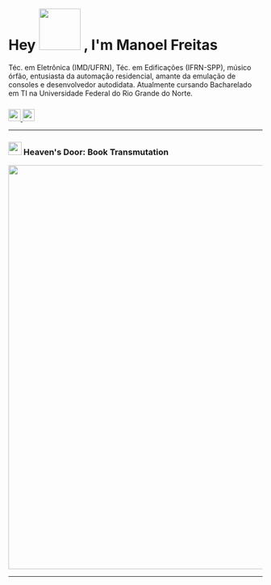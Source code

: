 <h1>
  Hey 
  <img src="https://i.imgur.com/Focv20c.gif" width = "82"> 
  , I'm Manoel Freitas
</h1>
  Téc. em Eletrônica (IMD/UFRN), Téc. em Edificações (IFRN-SPP), músico órfão, entusiasta da automação residencial, amante da emulação de consoles e desenvolvedor autodidata. Atualmente cursando Bacharelado em TI na Universidade Federal do Rio Grande do Norte.

<h3> </h3>

<div> 
  <a href="www.linkedin.com/in/josmanoel">
    <img src="https://img.shields.io/badge/LinkedIn-0077B5?style=for-the-badge&logo=linkedin&logoColor=white" height="24">
  </a>
  
  <a href="https://medium.com/@ManoelFreitas">
    <img src="https://img.shields.io/badge/Medium-12100E?style=for-the-badge&logo=medium&logoColor=white" height="24">
  </a>
</div>


***

<h3>
  <img src="https://imgur.com/PbR9UFh.png" width = "26"> 
  Heaven's Door: Book Transmutation
</h3>


<img src="https://metrics.lecoq.io/JosManoel?template=classic&base.header=0&base.community=0&isocalendar=1&languages=1&isocalendar.duration=half-year&languages.limit=8&languages.threshold=0%25&languages.colors=github&languages.sections=most-used&languages.indepth=false&languages.analysis.timeout=15&languages.categories=markup%2C%20programming&languages.recent.categories=markup%2C%20programming&languages.recent.load=300&languages.recent.days=14&config.timezone=America%2FSao_Paulo&config.display=columns" width="800"/>

***



